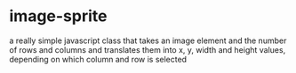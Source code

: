 # image-sprite
a really simple javascript class that takes an image element and the number of rows and columns and translates them into x, y, width and height values, depending on which column and row is selected
